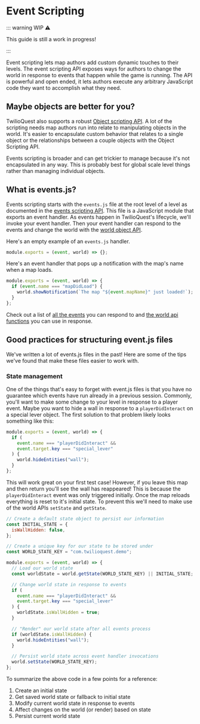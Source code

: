 # Event Scripting

::: warning WIP ⚠️

This guide is still a work in progress!

:::

Event scripting lets map authors add custom dynamic touches to their levels. The event scripting API exposes ways for authors to change the world in response to events that happen while the game is running. The API is powerful and open ended, it lets authors execute any arbitrary JavaScript code they want to accomplish what they need.

## Maybe objects are better for you?

TwilioQuest also supports a robust [Object scripting API](/guide/custom_objects.html). A lot of the scripting needs map authors run into relate to manipulating objects in the world. It's easier to encapsulate custom behavior that relates to a single object or the relationships between a couple objects with the Object Scripting API.

Events scripting is broader and can get trickier to manage because it's not encapsulated in any way. This is probably best for global scale level things rather than managing individual objects.

## What is events.js?

Events scripting starts with the `events.js` file at the root level of a level as documented in the [events scripting API](/api/events.html). This file is a JavaScript module that exports an event handler. As events happen in TwilioQuest's lifecycle, we'll invoke your event handler. Then your event handler can respond to the events and change the world with the [world object API](/api/events.html#world-api).

Here's an empty example of an `events.js` handler.

```js
module.exports = (event, world) => {};
```

Here's an event handler that pops up a notification with the map's name when a map loads.

```js
module.exports = (event, world) => {
  if (event.name === "mapDidLoad") {
    world.showNotification(`The map "${event.mapName}" just loaded!`);
  }
};
```

Check out a list of [all the events](/api/events.html#event-object) you can respond to and [the world api functions](/api/events.html#world-api) you can use in response.

## Good practices for structuring event.js files

We've written a lot of events.js files in the past! Here are some of the tips we've found that make these files easier to work with.

### State management

One of the things that's easy to forget with event.js files is that you have no guarantee which events have run already in a previous session. Commonly, you'll want to make some change to your level in response to a player event. Maybe you want to hide a wall in response to a `playerDidInteract` on a special lever object. The first solution to that problem likely looks something like this:

```js
module.exports = (event, world) => {
  if (
    event.name === "playerDidInteract" &&
    event.target.key === "special_lever"
  ) {
    world.hideEntities("wall");
  }
};
```

This will work great on your first test case! However, if you leave this map and then return you'll see the wall has reappeared! This is because the `playerDidInteract` event was only triggered initially. Once the map reloads everything is reset to it's initial state. To prevent this we'll need to make use of the world APIs `setState` and `getState`.

```js
// Create a default state object to persist our information
const INITIAL_STATE = {
  isWallHidden: false,
};

// Create a unique key for our state to be stored under
const WORLD_STATE_KEY = "com.twilioquest.demo";

module.exports = (event, world) => {
  // Load our world state
  const worldState = world.getState(WORLD_STATE_KEY) || INITIAL_STATE;

  // Change world state in response to events
  if (
    event.name === "playerDidInteract" &&
    event.target.key === "special_lever"
  ) {
    worldState.isWallHidden = true;
  }

  // "Render" our world state after all events process
  if (worldState.isWallHidden) {
    world.hideEntities("wall");
  }

  // Persist world state across event handler invocations
  world.setState(WORLD_STATE_KEY);
};
```

To summarize the above code in a few points for a reference:

1. Create an initial state
2. Get saved world state or fallback to initial state
3. Modify current world state in response to events
4. Affect changes on the world (or render) based on state
5. Persist current world state
